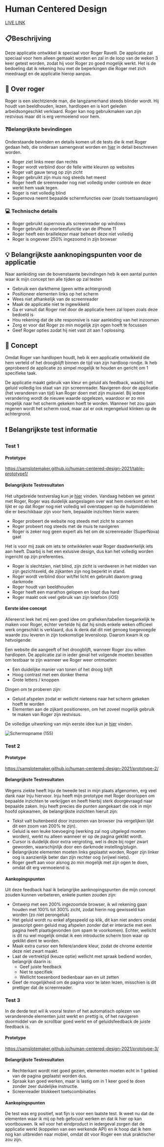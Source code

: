 # Human Centered Design

[LIVE LINK](https://samslotemaker.github.io/human-centered-design-2021/concept)

## :clipboard:Beschrijving
Deze applicatie ontwikkel ik speciaal voor Roger Ravelli. De applicatie zal speciaal voor hem alleen gemaakt worden en zal in de loop van de weken 3 keer getest worden, zodat hij voor Roger zo goed mogelijk werkt. Het is de bedoeling dat ik rekening hou met de beperkingen die Roger met zich meedraagt en de applicatie hierop aanpas.

## :man: Over roger
Roger is een slechtziende man, die langzamerhand steeds blinder wordt. Hij houdt van beeldhouden, lezen, hardlopen en is kort geleden arbeidsongeschikt verklaard. Roger kan nog gebruikmaken van zijn restvisus maar dit is erg vermoeiend voor hem. 

### :question:Belangrijkste bevindingen
Onderstaande bevinden en details komen uit de tests die ik met Roger gedaan heb, die onderaan samengevat worden en [hier](https://github.com/SamSlotemaker/human-centered-design-2021/wiki) in detail beschreven worden.

* Roger ziet links meer dan rechts
* Roger wordt verblind door de felle witte kleuren op websites
* Roger valt gauw terug op zijn zicht
* Roger gebruikt zijn muis nog steeds het meest
* Roger heeft de sreenreader nog niet volledig onder controle en deze werkt hem vaak tegen. 
* Roger is niet volledig blind
* Supernova neemt bepaalde schermfuncties over (zoals toetsaanslagen)

### :computer: Technische details
* Roger gebruikt supernova als screenreader op windows
* Roger gebruikt de voorleesfunctie van de iPhone 11 
* Roger heeft een braillelezer maar beheert deze niet volledig
* Roger is ongeveer 250% ingezoomd in zijn browser

## :bulb: Belangrijkste aanknopingspunten voor de applicatie
Naar aanleiding van de bovenstaante bevindingen heb ik een aantal punten waar ik mijn concept ten alle tijden op zal testen

* Gebruik een darktheme (geen witte achtergrond)
* Positioneer elementen links op het scherm
* Wees niet afhankelijk van de screenreader
* Maak de applicatie niet te ingewikkeld
* Ga er vanuit dat Roger niet door de applicatie heen zal lopen zoals deze bedoeld is
* Hou rekening dat de site responsive is naar aanleiding van het inzoomen
* Zorg er voor dat Roger zo min mogelijk zijn ogen hoeft te focussen
* Geef Roger opties zodat hij niet vast zit aan 1 oplossing. 

## :pencil: Concept
Omdat Roger van hardlopen houdt, heb ik een applicatie ontwikkeld die hem verteld of het droogblijft binnen de tijd van zijn hardloop rondje. 
Ik heb geprobeerd de applicatie zo simpel mogelijk te houden en gericht om 1 specifieke taak.

De applicatie maakt gebruik van kleur en geluid als feedback, waarbij het geluid volledig los staat van zijn screenreader. Navigeren door de applicatie (het veranderen van tijd) kan Roger doen met zijn muiswiel. Bij iedere verandering wordt de nieuwe waarde opgelezen, waardoor er zo min mogelijk naar het scherm gekeken hoeft te worden. Wanneer het zou gaan regenen wordt het scherm rood, maar zal er ook regengeluid klinken op de achtergrond.



## :exclamation: Belangrijkste test informatie 
### Test 1 

#### Prototype
https://samslotemaker.github.io/human-centered-design-2021/table-prototype1/


#### Belangrijkste Testresultaten
Het uitgebreide testverslag kun je [hier]() vinden.
Vandaag hebben we getest met Roger, Roger was duidelijk aangeslagen over wat hem overkomt en het lijkt er op dat Roger nog niet volledig wil overstappen op de hulpmiddelen die er beschikbaar zijn voor hem, bepaalde inzichten hierin waren:
* Roger probeert de website nog steeds met zicht te scannen
* Roger probeert nog steeds met de muis te navigeren
* Roger is zeker nog geen expert als het om de screenreader (SuperNova) gaat

Het is voor mij zaak om iets te ontwikkelen waar Roger daadwerkelijk iets aan heeft. Daarbij is het een exlusive design, dus kan het volledig worden ingericht op zijn preferenties. 
- Roger is slechtzien, niet blind, zijn zicht is verdweren in het midden van zijn gezichtsveld, de zijkanten zijn nog beperkt in stand. 
- Roger wordt verblind door wit/fel licht en gebruikt daarom graag darkmode
- Roger houdt van beeldhouden
- Roger heeft een marathon gelopen en loopt dus hard
- Roger maakt ook veel gebruik van zijn telefoon (iOS)

#### Eerste idee concept
Allereerst leek het mij een goed idee om grafieken/tabellen toegankelijk te maken voor Roger, echter vertelde hij dat hij sinds enkele weken officieel werk ongeschikt is verklaard, dus ik denk dat dit niet genoeg toegevoegde waarde zou leveren in zijn toekomstige levensloop. Daarom kwam ik op hetvolgende: 

Een website die aangeeft of het droogblijft, wanneer Roger zou willen hardlopen. De applicatie zal in ieder geval het volgende moeten bevatten om testbaar te zijn wanneer we Roger weer ontmoeten:
* Een duidelijke manier van tonen of het droog blijft
* Hoog contrast met een donker thema
* Grote letters / knoppen

Dingen om te proberen zijn:
* Geluid afspelen zodat er wellicht nieteens naar het scherm gekeken hoeft te worden
* Elementen aan de zijkant positioneren, om het zoveel mogelijk gebruik te maken van Roger zijn restvisus. 

De volledige uitwerking van mijn eerste idee kun je [hier](https://github.com/SamSlotemaker/human-centered-design-2021/wiki/Uitwerken-concept) vinden. 

![Schermopname (155)](https://user-images.githubusercontent.com/60625329/114717419-4fa56900-9d35-11eb-9f37-399c4de3f888.png)


### Test 2

#### Prototype
https://samslotemaker.github.io/human-centered-design-2021/prototype-2/

#### Belangrijkste Testresultaten
Wegens ziekte heeft Inju de tweede test in mijn plaats afgenomen, erg veel dank naar Inju hiervoor. Inju heeft mijn prototype met Roger doorlopen om bepaalde inzichten te verkrijgen en heeft hierbij sterk doorgevraagd naar bepaalde zaken. Inju heeft precies die punten aangekaart die ook in mijn hoofd opkwamen, de belangrijkste inzichten hieruit zijn: 

* Tekst valt buitenbeeld door inzoomen van browser (na vergelijken lijkt dit een zoom van 200% te zijn).
* Geluid is een leuke toevoeging (werking zal nog uitgelegd moeten worden), werkt nu alleen wanneer er op de pagina geklikt wordt. 
* Cursor is duidelijk door extra vergroting, wel is deze bij roger zwart geworden, waarschijnlijk door een darkmode instelling/plugin.
* Belangrijkste elementen moeten links geplaatst worden, Roger zijn linker oog is aanzienlijk beter dan zijn rechter oog (vrijwel niets).
* Roger geeft aan voor alsnog zo min mogelijk met zijn ogen te doen, omdat dit erg vermoeiend is.

#### Aankopingspunten
Uit deze feedback haal ik belangrijke aanknopingspunten die mijn concept zouden kunnen verbeteren, enkele punten zouden zijn:
* Ontwerp met een 200% ingezoomde browser, ik wil rekening gaan houden met 100% tot 300% zicht, zodat hierin nog gewisseld kan worden (zo niet perongeluk)
* Het geluid wordt nu enkel afgespeeld op klik, dit kan niet anders omdat javascript geen geluid mag afspelen zonder dat er interactie met een pagina heeft plaatsgevonden (om spam te voorkomen). Echter, wellicht is dit nu wel mogelijk omdat ik een introductie scherm toon waar op geklikt dient te worden.
* Maak extra cursor een fellere/andere kleur, zodat de chrome extentie deze niet zwart maakt. 
* Laat de vertrektijd (keuze optie) wellicht met spraak bediend worden, belangrijk daarin is: 
   * Geef juiste feedback 
   * Niet te specifiek
   * Wellicht toesenbord bedienbaar aan en uit zetten
* Geef de mogelijkheid om de pagina voor te laten lezen, misschien is dit prettiger dat de screenreader.

### Test 3

In de derde test wil ik vooral testen of het automatisch oplezen van veranderende elementen juist werkt en prettig is, of het navigeren doormiddel van de scrollbar goed werkt en of geluidsfeedback de juiste feedback is.

#### Prototype
https://samslotemaker.github.io/human-centered-design-2021/prototype-3/


#### Belangrijkste Testresultaten
* Rechterkant wordt niet goed gezien, elementen moeten echt in 1 gebied van de pagina geplaatst worden dus.
* Spraak kan goed werken, maar is lastig om in 1 keer goed te doen zonder zeer duidelijke instructie.
* Screenreader blokkeert toetscombinaties

#### Aankopingspunten
De test was erg positief, wat fijn is voor een laatste test. Ik weet nu dat de elementen waar ik mij op heb gefocust werken en dat ik hier op kan voortbouwen. 
Ik wil voor het eindproduct in iedergeval zorgen dat de applicatie werkt (koppelen van een werkende API) en ik hoop dat ik hem nog kan uitbreiden naar mobiel, omdat dit voor Roger een stuk praktischer zou zijn. 

